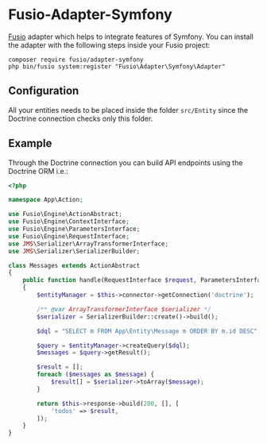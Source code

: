Fusio-Adapter-Symfony
=====

[Fusio] adapter which helps to integrate features of Symfony. You can install
the adapter with the following steps inside your Fusio project:

    composer require fusio/adapter-symfony
    php bin/fusio system:register "Fusio\Adapter\Symfony\Adapter"

[Fusio]: https://www.fusio-project.org/

## Configuration

All your entities needs to be placed inside the folder `src/Entity` since the
Doctrine connection checks only this folder.

## Example

Through the Doctrine connection you can build API endpoints using the Doctrine
ORM i.e.:

```php
<?php

namespace App\Action;

use Fusio\Engine\ActionAbstract;
use Fusio\Engine\ContextInterface;
use Fusio\Engine\ParametersInterface;
use Fusio\Engine\RequestInterface;
use JMS\Serializer\ArrayTransformerInterface;
use JMS\Serializer\SerializerBuilder;

class Messages extends ActionAbstract
{
    public function handle(RequestInterface $request, ParametersInterface $configuration, ContextInterface $context)
    {
        $entityManager = $this->connector->getConnection('doctrine');

        /** @var ArrayTransformerInterface $serializer */
        $serializer = SerializerBuilder::create()->build();

        $dql = "SELECT m FROM App\Entity\Message m ORDER BY m.id DESC";

        $query = $entityManager->createQuery($dql);
        $messages = $query->getResult();

        $result = [];
        foreach ($messages as $message) {
            $result[] = $serializer->toArray($message);
        }

        return $this->response->build(200, [], [
            'todos' => $result,
        ]);
    }
}
```
